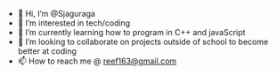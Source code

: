 - 👋 Hi, I’m @Sjaguraga
- 👀 I’m interested in tech/coding 
- 🌱 I’m currently learning how to program in C++ and javaScript
- 💞️ I’m looking to collaborate on projects outside of school to become better at coding
- 📫 How to reach me @ reef163@gmail.com

<!---
Sjaguraga/Sjaguraga is a ✨ special ✨ repository because its `README.md` (this file) appears on your GitHub profile.
You can click the Preview link to take a look at your changes.
--->
